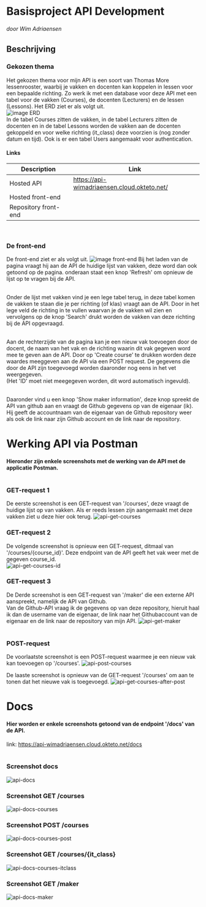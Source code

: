 # Basisproject API Development
###### door Wim Adriaensen
## Beschrijving
### Gekozen thema
Het gekozen thema voor mijn API is een soort van Thomas More lessenrooster, waarbij je vakken en docenten kan koppelen in lessen voor een bepaalde richting.
Zo werk ik met een database voor deze API met een tabel voor de vakken (Courses), de docenten (Lecturers) en de lessen (Lessons). Het ERD ziet er als volgt uit.
<br>
![image ERD](images/ERD_database.png)
<br>
In de tabel Courses zitten de vakken, in de tabel Lecturers zitten de docenten en in de tabel Lessons worden de vakken aan de docenten gekoppeld en voor welke richting (it_class) deze voorzien is (nog zonder datum en tijd). Ook is er een tabel Users aangemaakt voor authentication.

#### Links

| Description | Link |
| --- | --- |
| Hosted API | https://api-wimadriaensen.cloud.okteto.net/ |
| Hosted front-end |   |
| Repository front-end |  |
<br>

### De front-end
De front-end ziet er als volgt uit.
![image front-end](images/Eerste_zicht_front-end.png)
Bij het laden van de pagina vraagt hij aan de API de huidige lijst van vakken, deze word dan ook getoond op de pagina. onderaan staat een knop 'Refresh' om opnieuw de lijst op te vragen bij de API. <br><br>

Onder de lijst met vakken vind je een lege tabel terug, in deze tabel komen de vakken te staan die je per richting (of klas) vraagt aan de API. Door in het lege veld de richting in te vullen waarvan je de vakken wil zien en vervolgens op de knop 'Search' drukt worden de vakken van deze richting bij de API opgevraagd. <br><br>

Aan de rechterzijde van de pagina kan je een nieuw vak toevoegen door de docent, de naam van het vak en de richting waarin dit vak gegeven word mee te geven aan de API. Door op 'Create course' te drukken worden deze waardes meeggeven aan de API via een POST request. De gegevens die door de API zijn toegevoegd worden daaronder nog eens in het vet weergegeven.<br> 
(Het 'ID' moet niet meegegeven worden, dit word automatisch ingevuld).<br><br>

Daaronder vind u een knop 'Show maker information', deze knop spreekt de API van github aan en vraagt de Github gegevens op van de eigenaar (ik). Hij geeft de accountnaam van de eigenaar van de Github repository weer als ook de link naar zijn Github account en de link naar de repository.
<br>

# Werking API via Postman

#### Hieronder zijn enkele screenshots met de werking van de API met de applicatie Postman.<br><br>

### GET-request 1
De eerste screenshot is een GET-request van '/courses', deze vraagt de huidige lijst op van vakken. Als er reeds lessen zijn aangemaakt met deze vakken ziet u deze hier ook terug.
![api-get-courses](images/Postman_get_courses.png)
<br>

### GET-request 2
De volgende screenshot is opnieuw een GET-request, ditmaal van '/courses/{course_id}'. Deze endpoint van de API geeft het vak weer met de gegeven course_id.<br>
![api-get-courses-id](images/Postman_get_courses_id.png)
<br>

### GET-request 3
De Derde screenshot is een GET-request van '/maker' die een externe API aanspreekt, namelijk de API van Github.<br>
Van de Github-API vraag ik de gegevens op van deze repository, hieruit haal ik dan de username van de eigenaar, de link naar het Githubaccount van de eigenaar en de link naar de repository van mijn API.
![api-get-maker](images/Postman_get_maker.png)
<br><br>

### POST-request
De voorlaatste screenshot is een POST-request waarmee je een nieuw vak kan toevoegen op '/courses'.
![api-post-courses](images/Postman_post_courses.png)
<br>

De laaste screenshot is opnieuw van de GET-request '/courses' om aan te tonen dat het nieuwe vak is toegevoegd.
![api-get-courses-after-post](images/Postman_get_courses_na_post.png)
<br>

# Docs
#### Hier worden er enkele screenshots getoond van de endpoint '/docs' van de API.
link: https://api-wimadriaensen.cloud.okteto.net/docs
<br><br>

### Screenshot docs
![api-docs](images/api_docs.png)
<br>

### Screenshot GET /courses
![api-docs-courses](images/api_docs_courses.png)
<br>

### Screenshot POST /courses
![api-docs-courses-post](images/api_docs_courses_post.png)
<br>

### Screenshot GET /courses/{it_class}
![api-docs-courses-itclass](images/api_docs_courses_itclass.png)
<br>

### Screenshot GET /maker
![api-docs-maker](images/api_docs_maker.png)
<br>
